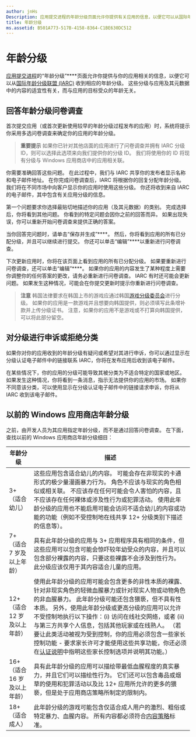 ```yaml
---
author: jnHs
Description: 应用提交进程的年龄分级页面允许你提供有关应用的信息，以便它可以从国际年龄分级联盟 (IARC) 收到相应的年龄分级。
title: 年龄分级
ms.assetid: B501A773-517B-4158-8364-C1BE630DC512
---
```


# 年龄分级

[应用提交进程](app-submissions.md)的“年龄分级”****页面允许你提供与你的应用相关的信息，以便它可以从[国际年龄分级联盟 (IARC)](http://go.microsoft.com/fwlink/p/?LinkId=716854) 收到相应的年龄分级。 这些分级与应用及其元数据中的内容的适宜性有关，而与应用的目标受众的年龄无关。

## 回答年龄分级问卷调查

首次提交应用（或首次更新使用较早的年龄分级过程发布的应用）时，系统将提示你采用多选问卷调查来确定你的应用的年龄分级。

> **重要提示** 如果你已针对其他店面的应用进行了问卷调查并拥有 IARC 分级 ID，则可以选择此选项来向我们提供你的分级 ID。 我们将使用你的 ID 将现有分级与 Windows 应用商店中的应用相关联。

你需要准确回答这些问题。 在此过程中，我们与 IARC 共享你的发布者显示名称和电子邮件地址。 在你完成问卷调查后，IARC 将根据你的回复分配年龄分级。 我们将在不同市场中向客户显示你的应用时使用这些分级。 你还将收到来自 IARC 的电子邮件，其中包含有关应用分级的信息。

第一个问题要求你选择最贴切地描述你的应用（及其元数据）的类别。 完成选择后，你将看到其他问题。 你看到的特定问题会因你之前的回答而异。 如果出现失误，你可以重新开始问卷调查来提供正确的答案。

当你回答完问题时，请单击“保存并生成”****。 然后，你将看到应用的所有已分配分级，并且可以继续进行提交。 你还可以单击“编辑”****以重新进行问卷调查。

下次更新应用时，你将在该页面上看到应用的所有已分配分级。 如果要重新进行问卷调查，还可以单击“编辑”****。 如果你的应用的内容发生了某种程度上需要你调整你的任何答案的更改，请务必重新进行问卷调查。 IARC 有时还可能会更新问题。 如果发生这种情况，可能会在你提交更新时提示你重新进行问卷调查。

> **注意** 韩国法律要求在韩国上市的游戏应通过韩国[游戏分级委员会](http://go.microsoft.com/fwlink/p/?LinkId=228256)进行分级。 如果你的应用是一款游戏并且想要向韩国提供，则必须填写此条增补款并上传分级证书。 注意，如果你的应用不是游戏或不打算向韩国提供，可以将此部分留空。

## 对分级进行申诉或拒绝分类

如果你对你的应用收到的年龄分级有疑问或希望对其进行申诉，你可以通过显示在分级认证电子邮件中的链接联系 IARC，你将在发布应用后收到该电子邮件。

在某些情况下，你的应用的分级可能导致其被分类为不适合特定的国家或地区。 如果发生这种情况，你将看到一条消息，指示无法提供你的应用的市场。 如果你不同意该分类，可以使用显示在分级认证电子邮件中的链接请求申诉，你将从 IARC 收到该电子邮件。

## 以前的 Windows 应用商店年龄分级


之前，由开发人员为其应用指定年龄分级，而不是通过回答问卷调查。 在下面，查找以前的 Windows 应用商店年龄分级细目：

| 年龄分级                           | 描述                            |
|--------------------------------------|----------------------------------------|
| 3+（适合幼儿）     | 这些应用包含适合幼儿的内容。 可能会存在非现实的卡通形式的极少量漫画暴力行为。 角色不应该与现实的角色相似或相关联。 不应该存在任何可能会令人害怕的内容，且不应该存在任何裸体或涉及性行为或犯罪活动。 使用此年龄分级的应用也不能启用可能会访问不适合幼儿的内容或功能的功能（例如不受控制地在线共享 12+ 分级类别下描述的信息等）。            |
| 7+（适合 7 岁及以上年龄）   | 具有此年龄分级的应用与 3+ 应用程序具有相同的条件，但这些应用可以包含可能会惊吓较年幼受众的内容，并且可以包含部分裸露的内容，只要这些裸露不会涉及到性行为。 此分级应该仅用于其内容适合儿童的应用。                                                                                   |
| 12+（适合 12 岁及以上年龄） | 使用此年龄分级的应用可能会包含更多的非性本质的裸露、针对非现实角色的轻微血腥暴力或针对现实人物或动物角色的非血腥暴力。 此年龄分级可能还包含猥亵，但不具有性本质。 另外，使用此年龄分级或更高分级的应用可以允许不受控制地执行以下操作：(i) 访问在线社交网络，或者 (ii) 与第三方共享个人信息，包括其他玩家或在线熟人。 （若要让此类活动被视为受到控制，你的应用必须包含一些家长控制功能 - 要求家长许可才能使用这些共享功能，你还必须在[认证说明](notes-for-certification.md)中指明这些家长控制选项并说明其功能。） |
| 16+（适合 16 岁及以上年龄） | 具有此年龄分级的应用可以描绘带最低血腥程度的真实暴力，并且它们可以描绘性行为。 它们还可以包含毒品或烟草的使用和犯罪活动以及比 12+ 应用所允许的更多的猥亵，但是处于应用商店策略所制定的限制内。                                                                                                                           |
| 18+（适合成人）            | 此年龄分级的游戏可能包含仅适合成人用户的激烈、粗俗或特定暴力、血腥内容。 所有内容都必须符合[内容策略](https://msdn.microsoft.com/library/windows/apps/dn764944)标准。                                                                                                                                                            |


<!--HONumber=May16_HO2-->


